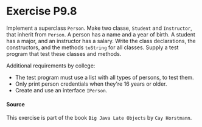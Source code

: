 # Exercise P9.8
Implement a superclass `Person`.
Make two classe, `Student` and `Instructor`, that inherit from `Person`.
A person has a name and a year of birth. A student has a major, and an instructor has a salary.
Write the class declarations, the constructors, and the methods `toString` for all classes.
Supply a test program that test these classes and methods.

Additional requirements by college:
* The test program must use a list with all types of persons, to test them.
* Only print person credentials when they're 16 years or older.
* Create and use an interface `IPerson`.

#### Source
This exercise is part of the book `Big Java Late Objects` by `Cay Horstmann`.
